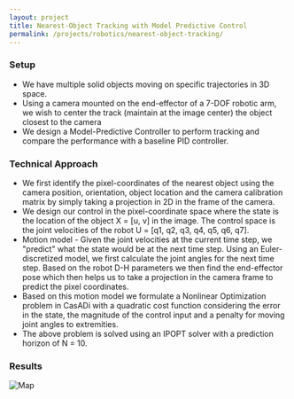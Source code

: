 ```yaml
---
layout: project
title: Nearest-Object Tracking with Model Predictive Control
permalink: /projects/robotics/nearest-object-tracking/
---
```


### Setup
 - We have multiple solid objects moving on specific trajectories in 3D space.
 - Using a camera mounted on the end-effector of a 7-DOF  robotic arm, we wish to center the track (maintain at the image center) the object closest to the camera
 - We design a Model-Predictive Controller to perform tracking and compare the performance with a baseline PID controller.
### Technical Approach
 - We first identify the pixel-coordinates of the nearest object using the camera position, orientation, object location and the camera calibration matrix by simply taking a projection in 2D in the frame of the camera.
 - We design our control in the pixel-coordinate space where the state is the location of the object X = [u, v] in the image. The control space is the joint velocities of the robot  U = [q1, q2, q3, q4, q5, q6, q7].
 - Motion model - Given the joint velocities at the current time step, we "predict" what the state would be at the next time step. Using an Euler-discretized model, we first calculate the joint angles for the next time step. Based on the robot D-H parameters we then find the end-effector pose which then helps us to take a projection in the camera frame to predict the pixel coordinates.
 - Based on this motion model we formulate a Nonlinear Optimization problem in CasADi with a quadratic cost function considering the error in the state, the magnitude of the control input and a penalty for moving joint angles to extremities.
 - The above problem is solved using an IPOPT solver with a prediction horizon of N = 10.

### Results

![Map]( /assets/img/projects/icp-map.jpg )